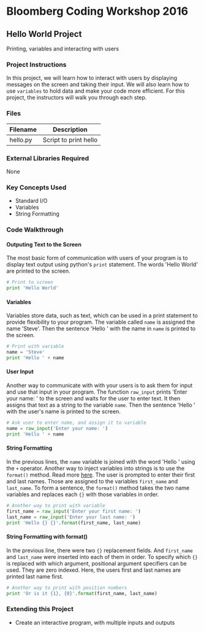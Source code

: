 # Bloomberg Coding Workshop 2016

## Hello World Project
Printing, variables and interacting with users

### Project Instructions
In this project, we will learn how to interact with users by displaying messages on the screen and taking their input.  We will also learn how to use `variables` to hold data and make your code more efficient.  For this project, the instructors will walk you through each step.

### Files
Filename | Description
---|---
hello.py | Script to print hello

### External Libraries Required
None

### Key Concepts Used
- Standard I/O
- Variables
- String Formatting

### Code Walkthrough

#### Outputing Text to the Screen
The most basic form of communication with users of your program is to display text output using python's `print` statement.  The words 'Hello World' are printed to the screen.

``` python
# Print to screen
print 'Hello World'
```

#### Variables
Variables store data, such as text, which can be used in a print statement to provide flexibility to your program.  The variable called `name` is assigned the name 'Steve'.  Then the sentence 'Hello ' with the name in `name` is printed to the screen.

``` python
# Print with variable
name = 'Steve'
print 'Hello ' + name
```

#### User Input
Another way to communicate with with your users is to ask them for input and use that input in your program.  The function `raw_input` prints 'Enter your name: ' to the screen and waits for the user to enter text.  It then assigns that text as a string to the variable `name`.  Then the sentence 'Hello ' with the user's name is printed to the screen.

``` python
# Ask user to enter name, and assign it to variable
name = raw_input('Enter your name: ')
print 'Hello ' + name
```

#### String Formatting
In the previous lines, the `name` variable is joined with the word 'Hello ' using the `+` operator.  Another way to inject variables into strings is to use the `format()` method.  Read more [here](https://docs.python.org/2/library/stdtypes.html#str.format).  The user is prompted to enter their first and last names.  Those are assigned to the variables `first_name` and `last_name`.  To form a sentence, the `format()` method takes the two name variables and replaces each `{}` with those variables in order.

``` python
# Another way to print with variable
first_name = raw_input('Enter your first name: ')
last_name = raw_input('Enter your last name: ')
print 'Hello {} {}'.format(first_name, last_name)
```

#### String Formatting with format()
In the previous line, there were two `{}` replacement fields.  And `first_name` and `last_name` were inserted into each of them in order.  To specify which `{}` is replaced with which argument, positional argument specifiers can be used.  They are zero indexed.  Here, the users first and last names are printed last name first.

``` python
# Another way to print with position numbers
print 'Or is it {1}, {0}'.format(first_name, last_name)
```

### Extending this Project
- Create an interactive program, with multiple inputs and outputs
